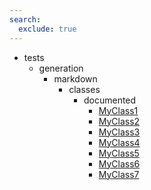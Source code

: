 ```yaml
---
search:
  exclude: true
---
```


- tests
    - generation
        - markdown
            - classes
                - documented
                    - [MyClass1](tests/generation/markdown/classes/documented/MyClass1.md)
                    - [MyClass2](tests/generation/markdown/classes/documented/MyClass2.md)
                    - [MyClass3](tests/generation/markdown/classes/documented/MyClass3.md)
                    - [MyClass4](tests/generation/markdown/classes/documented/MyClass4.md)
                    - [MyClass5](tests/generation/markdown/classes/documented/MyClass5.md)
                    - [MyClass6](tests/generation/markdown/classes/documented/MyClass6.md)
                    - [MyClass7](tests/generation/markdown/classes/documented/MyClass7.md)
